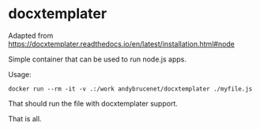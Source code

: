 docxtemplater
=============

Adapted from https://docxtemplater.readthedocs.io/en/latest/installation.html#node

Simple container that can be used to run node.js apps.

Usage:
```
docker run --rm -it -v .:/work andybrucenet/docxtemplater ./myfile.js
```

That should run the file with docxtemplater support.

That is all.

